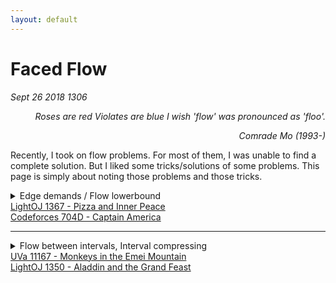 ```yaml
---
layout: default
---
```


# Faced Flow
_Sept 26 2018 1306_

<div style="text-align: right; font-style: oblique;">
  Roses are red
  Violates are blue
  I wish 'flow' was
  pronounced as 'floo'.
  
  Comrade Mo (1993-)
</div>

Recently, I took on flow problems. For most of them, I was unable to find a complete solution. But I liked some tricks/solutions of some problems. This page is simply about noting those problems and those tricks.

<details>
  <summary>
    Edge demands / Flow lowerbound<br/>
    <a href="http://lightoj.com/volume_showproblem.php?problem=1367">LightOJ 1367 - Pizza and Inner Peace</a><br/>
    <a href="https://codeforces.com/problemset/problem/704/D">Codeforces 704D - Captain America</a>
  </summary>
  <br>
  In the given graph, a number of flow needs to be passed at least through edges. This value of minimum flow varies depending on edges. This is a good note solving this problem: <a href="http://jeffe.cs.illinois.edu/teaching/algorithms/notes/25-maxflowext.pdf">#</a>
</details>

<hr/>

<details>
  <summary>
    Flow between intervals, Interval compressing<br/>
    <a href="https://uva.onlinejudge.org/index.php?option=com_onlinejudge&Itemid=8&category=24&page=show_problem&problem=2108">UVa 11167 - Monkeys in the Emei Mountain</a><br/>
    <a href="http://lightoj.com/volume_showproblem.php?problem=1350">LightOJ 1350 - Aladdin and the Grand Feast</a>
  </summary>
  <br/>

  Both problems are quite the same. The UVa Monkeys:

  <blockquote>
    Xuexue is a pretty monkey living in the Emei mountain. She is extremely thirsty during time 2 and
    time 9 everyday, so she must drink 2 units water during this period. She may drink water more than
    once, as long as the total amount of water she drinks is exactly 2 - she never drinks more than she
    needs. Xuexue drinks 1 unit water in one time unit, so she may drinks from time 2 to time 4, or from
    3 to 5, . . ., or from 7 to 9, or even drinks twice: first from 2 to 3, then from 8 to 9. But she can’t drink
    from 1 to 3 since she’s not thirsty at time 1, and she can’t drink from 8 to 10, since she must finish at
    time 9.
    <br/><br/>
    There are many monkeys like Xuexue: we use a triple (v, a, b) to describe a monkey who is thirsty
    during time a and b, and must drink exactly v units of water during that period. Every monkey drinks
    at the same speed (i.e. one unit water per unit time).
    <br/><br/>
    Unfortunately, people keep on doing something bad on the environment in Emei Mountain. Eventually,
    there are only one unpolluted places for monkeys to drink. Further more, the place is so small
    that at most m monkeys can drink water together. Monkeys like to help each other, so they want to
    find a way to satisfy all the monkeys’ need. Could you help them?
  </blockquote>

  I think the solution is best explained <a href="https://abitofcs.blogspot.com/2014/12/uva-11167-monkeys-in-emei-mountain.html">here</a>.

  <blockquote>
    A pretty tough maxflow problem. Oh yes, this is a bipartite matching problem between N monkeys and 50000 time intervals. The simplest way to think about this problem is to have N nodes representing monkeys, 50000 nodes representing time intervals, and two nodes S and T which are source and sink respectively. A monkey has to drink v times, hence we add an edge between S and that monkey with capacity v. This monkey can drink from time interval s to t, so we add an edge to each time interval from s to t by capacity 1 each. Finally, each time interval can only be shared between M monkeys, so for each time interval we add an edge to T with capacity M. The maximum flow from S to T will give us the maximum bipartite matching between the monkeys and the time intervals. If this maximum flow exactly equals to the total times all monkeys have to drink, we have found a valid matching.
    <br/><br/>
    However, that is only half of the story. If we implement it directly using 50000 time intervals, we are faced with a huge running time (since it is O(VE2), with V at least 50000 and E is O(V2), with best case running time of O(V2), still too big). Hence we need to consider the time intervals in a more compressed manner. The easiest way to do this is by breaking the intervals (s,t) into smaller intervals only if there are intersections with other intervals. (E.g., if we have monkey 1 drinking from interval (3, 7), and monkey 2 drinking from interval (4, 12), we can break the intervals into (3, 4), (4, 7), and (7, 12) ). What is the bound of the number of intervals in the end? We can think of this incrementally, in each addition of monkey, we will have to break at most two existing interval, introducing 2 new interval segments. Hence in total we will have O(N) intervals. Thus we have pushed V to O(N). :D
  <br/><br/>  
    The last thing needed is a careful implementation and a strong heart to face several WAs..
  </blockquote>

  <details>
    <summary>My Code for LightOJ 1350</summary>
    <br/>

<pre>
const int MAX_E=25000;	// 60003;
const int MAX_V=160;	// 5003;
int ver[MAX_E],cap[MAX_E],nx[MAX_E],last[MAX_V],ds[MAX_V],st[MAX_V],now[MAX_V],edge_count,S,T;

void reset()
{
	memset(nx,-1,sizeof(nx));
	memset(last,-1,sizeof(last));
	edge_count=0;
}
inline void addedge(const int v,const int w,const int capacity,const int reverse_capacity)
{
	ver[edge_count]=w; cap[edge_count]=capacity; nx[edge_count]=last[v]; last[v]=edge_count++;
	ver[edge_count]=v; cap[edge_count]=reverse_capacity; nx[edge_count]=last[w]; last[w]=edge_count++;
}
bool bfs()
{
	memset(ds,-1,sizeof(ds));
	int a,b;
	a=b=0;
	st[0]=T;
	ds[T]=0;
	while (a<=b)
	{
		int v=st[a++];
		for (int w=last[v];w>=0;w=nx[w])
		{
			if (cap[w^1]>0 && ds[ver[w]]==-1)
			{
				st[++b]=ver[w];
				ds[ver[w]]=ds[v]+1;
			}
		}
	}
	return ds[S]>=0;
}
int dfs(int v,int cur)
{
	if (v==T) return cur;
	for (int &w=now[v];w>=0;w=nx[w])
	{
		if (cap[w]>0 && ds[ver[w]]==ds[v]-1)
		{
			int d=dfs(ver[w],min(cur,cap[w]));
			if (d)
			{
				cap[w]-=d;
				cap[w^1]+=d;
				return d;
			}
		}
	}
	return 0;
}
long long flow()
{
	long long res=0;
	while (bfs())
	{
		for (int i=0;i<MAX_V;i++) now[i]=last[i];
		while (1)
		{
			int tf=dfs(S,INF);
			res+=tf;
			if (!tf) break;
		}
	}
	return res;
}

const int N = 55, M = 10005, TC = 30;
int n, table, chair, e, ni, seats;
int a[N], d[N], f[N];
vector< pii > intervals;
int wedge[MAX_V][MAX_V];	// which edge
char who[M][TC];

void kompress() {
	vector< pii > v;
	for(int i=1; i<=n; ++i) {
		v.push_back(mp(a[i], 1));
		v.push_back(mp(d[i], -1));
	}
	sort(v.begin(), v.end());

	intervals.clear();
	int carry = 0;
	for(int i=1; i<(int) v.size(); ++i) {
		carry += v[i-1].ss;
		if(carry <= 0) continue;
		if(v[i-1].ff != v[i].ff) intervals.push_back(mp(v[i-1].ff, v[i].ff));
	}
}

inline bool intersex(pii &p, pii &q) {
	if(p.ff >= q.ss or p.ss <= q.ff) return false;
	return true;
}

bool fuk() {
	memset(wedge, -1, sizeof wedge);
	reset();
	S = 0, T = n+ni+1;
	ll req = 0;
	for(int i=0; i<ni; ++i) {
		int v = n+i+1;
		int len = intervals[i].ss - intervals[i].ff;
		for(int j=1; j<=n; ++j) {
			pii temp = mp(a[j], d[j]);
			if(!intersex(temp, intervals[i])) continue;
			wedge[j][v] = edge_count;
			addedge(j, v, len, 0);
		}
		addedge(v, T, seats*len, 0);
	}
	for(int i=1; i<=n; ++i) {
		req += f[i];
		addedge(S, i, f[i], 0);
	}
	return (req == flow());
}

inline char fuker(int id) {
	if(id <= 26) return ('a'+id-1);
	id -= 26;
	return ('A'+id-1);
}

void hookem() {
	for(int i=1; i<e; ++i) for(int j=1; j<=seats; ++j) who[i][j] = '.';
	for(int i=0; i<ni; ++i) {
		int v = n+i+1;
		int len = intervals[i].ss - intervals[i].ff;
		int cur = 0;
		for(int j=1; j<=n; ++j) {
			if(wedge[j][v] == -1) continue;
			int fl = len - cap[wedge[j][v]];
			while(fl--) {
				int col = cur/len;
				int row = cur - col*len;
				row += intervals[i].ff;
				col += 1;
				who[row][col] = fuker(j);
				++cur;
			}
		}
	}
}

void printem() {
	for(int i=1; i<e; ++i) {
		int temp = table;
		for(int j=1; j<=seats; ++j) {
			putchar(who[i][j]);
			if(j % chair == 0) {
				--temp;
				if(temp > 0) putchar('|');
			}
		}
		putchar('\n');
	}
}

int main() {
	int t, tc=0;
	scanf("%d", &t);

	while(t--) {
		scanf("%d %d %d %d", &n, &table, &chair, &e);
		for(int i=1; i<=n; ++i) scanf("%d %d %d", a+i, d+i, f+i);

		kompress();
		ni = intervals.size(), seats = table*chair;
		bool ok = fuk();
		
		printf("Case %d: %s\n", ++tc, (ok ? "Yes" : "No"));
		if(!ok) continue;
		hookem();
		printem();
	}

	return 0;
}
</pre>
  </details>
</details>
